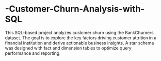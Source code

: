 # -Customer-Churn-Analysis-with-SQL
This SQL-based project analyzes customer churn using the BankChurners dataset. The goal is to explore the key factors driving customer attrition in a financial institution and derive actionable business insights. A star schema was designed with fact and dimension tables to optimize query performance and reporting.
